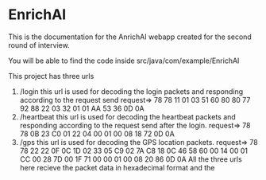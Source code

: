 # EnrichAI

This is the documentation for the AnrichAI webapp created for the second round of interview.

You will be able to find the code inside src/java/com/example/EnrichAI

This project has three urls
1. /login
  this url is used for decoding the login packets and responding according to the request send
  request=> 78 78 11 01 03 51 60 80 80 77 92 88 22 03 32 01 01 AA 53 36 0D 0A
2. /heartbeat
  this url is used for decoding the heartbeat packets and responding according to the request send after the login.
  request=> 78 78 0B 23 C0 01 22 04 00 01 00 08 18 72 0D 0A
3. /gps
  this url is used for decoding the GPS location packets.
  request=> 78 78 22 22 0F 0C 1D 02 33 05 C9 02 7A C8 18 0C 46 58 60 00 14 00 01 CC 00 28 7D 00 1F 71 00 00 01 00 08 20 86 0D 0A
  All the three urls here recieve the packet data in hexadecimal format and the 
